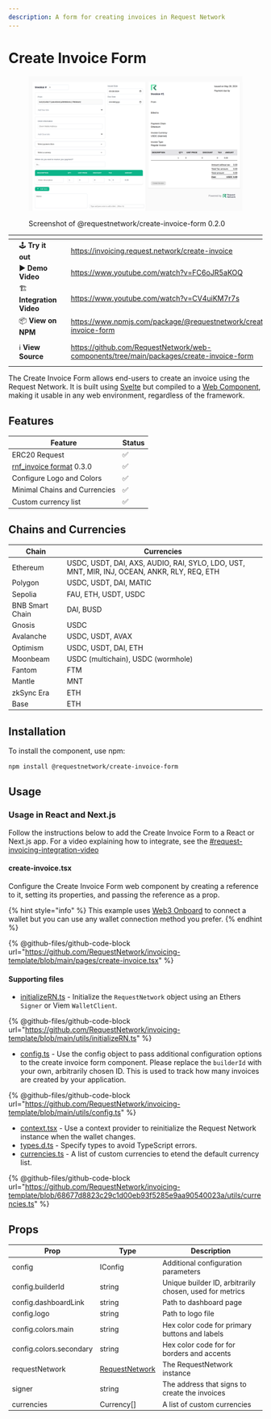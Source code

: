 ```yaml
---
description: A form for creating invoices in Request Network
---
```


# Create Invoice Form

<figure><img src="../../.gitbook/assets/image (2).png" alt=""><figcaption><p>Screenshot of @requestnetwork/create-invoice-form 0.2.0</p></figcaption></figure>



<table data-view="cards" data-full-width="false"><thead><tr><th></th><th></th><th></th><th data-hidden data-type="content-ref"></th><th data-hidden data-card-target data-type="content-ref"></th></tr></thead><tbody><tr><td></td><td><span data-gb-custom-inline data-tag="emoji" data-code="1f579">🕹️</span> <strong>Try it out</strong></td><td></td><td><a href="https://invoicing.request.network/create-invoice">https://invoicing.request.network/create-invoice</a></td><td></td></tr><tr><td></td><td><span data-gb-custom-inline data-tag="emoji" data-code="25b6">▶️</span> <strong>Demo Video</strong></td><td></td><td><a href="https://www.youtube.com/watch?v=FC6oJR5aKOQ">https://www.youtube.com/watch?v=FC6oJR5aKOQ</a></td><td><a href="../templates.md#request-invoicing-demo-video">#request-invoicing-demo-video</a></td></tr><tr><td></td><td><span data-gb-custom-inline data-tag="emoji" data-code="1f3d7">🏗️</span> <strong>Integration Video</strong></td><td></td><td><a href="https://www.youtube.com/watch?v=CV4uiKM7r7s">https://www.youtube.com/watch?v=CV4uiKM7r7s</a></td><td><a href="../templates.md#request-invoicing-integration-video">#request-invoicing-integration-video</a></td></tr><tr><td></td><td><span data-gb-custom-inline data-tag="emoji" data-code="1f4e6">📦</span> <strong>View on NPM</strong></td><td></td><td><a href="https://www.npmjs.com/package/@requestnetwork/create-invoice-form">https://www.npmjs.com/package/@requestnetwork/create-invoice-form</a></td><td></td></tr><tr><td></td><td><span data-gb-custom-inline data-tag="emoji" data-code="2139">ℹ️</span> <strong>View Source</strong></td><td></td><td><a href="https://github.com/RequestNetwork/web-components/tree/main/packages/create-invoice-form">https://github.com/RequestNetwork/web-components/tree/main/packages/create-invoice-form</a></td><td><a href="https://github.com/RequestNetwork/web-components/tree/main/packages/create-invoice-form">https://github.com/RequestNetwork/web-components/tree/main/packages/create-invoice-form</a></td></tr></tbody></table>

The Create Invoice Form allows end-users to create an invoice using the Request Network. It is built using [Svelte](https://svelte.dev/) but compiled to a [Web Component](https://developer.mozilla.org/en-US/docs/Web/API/Web\_components), making it usable in any web environment, regardless of the framework.

## Features

| Feature                                                                                                                                | Status |
| -------------------------------------------------------------------------------------------------------------------------------------- | ------ |
| ERC20 Request                                                                                                                          | ✅      |
| [rnf\_invoice format](https://github.com/RequestNetwork/requestNetwork/tree/master/packages/data-format/src/format/rnf\_invoice) 0.3.0 | ✅      |
| Configure Logo and Colors                                                                                                              | ✅      |
| Minimal Chains and Currencies                                                                                                          | ✅      |
| Custom currency list                                                                                                                   | ✅      |

## Chains and Currencies

| Chain           | Currencies                                                                                  |
| --------------- | ------------------------------------------------------------------------------------------- |
| Ethereum        | USDC, USDT, DAI, AXS, AUDIO, RAI, SYLO, LDO, UST, MNT, MIR, INJ, OCEAN, ANKR, RLY, REQ, ETH |
| Polygon         | USDC, USDT, DAI, MATIC                                                                      |
| Sepolia         | FAU, ETH, USDT, USDC                                                                        |
| BNB Smart Chain | DAI, BUSD                                                                                   |
| Gnosis          | USDC                                                                                        |
| Avalanche       | USDC, USDT, AVAX                                                                            |
| Optimism        | USDC, USDT, DAI, ETH                                                                        |
| Moonbeam        | USDC (multichain), USDC (wormhole)                                                          |
| Fantom          | FTM                                                                                         |
| Mantle          | MNT                                                                                         |
| zkSync Era      | ETH                                                                                         |
| Base            | ETH                                                                                         |

## Installation

To install the component, use npm:

```bash
npm install @requestnetwork/create-invoice-form
```

## Usage

### Usage in React and Next.js

Follow the instructions below to add the Create Invoice Form to a React or Next.js app. For a video explaining how to integrate, see the [#request-invoicing-integration-video](../templates.md#request-invoicing-integration-video "mention")

#### **create-invoice.tsx**

Configure the Create Invoice Form web component by creating a reference to it, setting its properties, and passing the reference as a prop.&#x20;

{% hint style="info" %}
This example uses [Web3 Onboard](https://onboard.blocknative.com/) to connect a wallet but you can use any wallet connection method you prefer.
{% endhint %}

{% @github-files/github-code-block url="https://github.com/RequestNetwork/invoicing-template/blob/main/pages/create-invoice.tsx" %}

#### **Supporting files**

* [initializeRN.ts](https://github.com/RequestNetwork/invoicing-template/blob/main/utils/initializeRN.ts) - Initialize the `RequestNetwork` object using an Ethers `Signer` or Viem `WalletClient`.

{% @github-files/github-code-block url="https://github.com/RequestNetwork/invoicing-template/blob/main/utils/initializeRN.ts" %}

* [config.ts](https://github.com/RequestNetwork/invoicing-template/blob/main/utils/config.ts) - Use the config object to pass additional configuration options to the create invoice form component. Please replace the `builderId` with your own, arbitrarily chosen ID. This is used to track how many invoices are created by your application.

{% @github-files/github-code-block url="https://github.com/RequestNetwork/invoicing-template/blob/main/utils/config.ts" %}

* [context.tsx](https://github.com/RequestNetwork/invoicing-template/blob/main/utils/context.tsx) - Use a context provider to reinitialize the Request Network instance when the wallet changes.
* [types.d.ts](https://github.com/RequestNetwork/invoicing-template/blob/main/types.d.ts) - Specify types to avoid TypeScript errors.
* [currencies.ts](https://github.com/RequestNetwork/invoicing-template/blob/68677d8823c29c1d00eb93f5285e9aa90540023a/utils/currencies.ts) - A list of custom currencies to etend the default currency list.

{% @github-files/github-code-block url="https://github.com/RequestNetwork/invoicing-template/blob/68677d8823c29c1d00eb93f5285e9aa90540023a/utils/currencies.ts" %}

## Props

| Prop                    | Type                                                                                              | Description                                             |
| ----------------------- | ------------------------------------------------------------------------------------------------- | ------------------------------------------------------- |
| config                  | IConfig                                                                                           | Additional configuration parameters                     |
| config.builderId        | string                                                                                            | Unique builder ID, arbitrarily chosen, used for metrics |
| config.dashboardLink    | string                                                                                            | Path to dashboard page                                  |
| config.logo             | string                                                                                            | Path to logo file                                       |
| config.colors.main      | string                                                                                            | Hex color code for primary buttons and labels           |
| config.colors.secondary | string                                                                                            | Hex color code for for borders and accents              |
| requestNetwork          | [RequestNetwork](../../learn-request-network/sdk-api-reference/request-client.js/requestnetwork/) | The RequestNetwork instance                             |
| signer                  | string                                                                                            | The address that signs to create the invoices           |
| currencies              | Currency\[]                                                                                       | A list of custom currencies                             |
